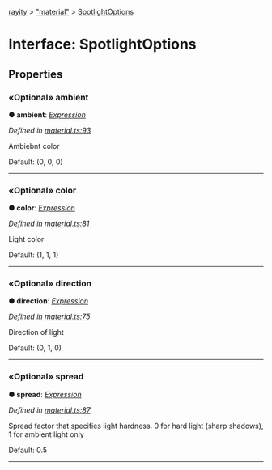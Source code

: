 [rayity](../README.md) > ["material"](../modules/_material_.md) > [SpotlightOptions](../interfaces/_material_.spotlightoptions.md)



# Interface: SpotlightOptions


## Properties
<a id="ambient"></a>

### «Optional» ambient

**●  ambient**:  *[Expression](_expression_.expression.md)* 

*Defined in [material.ts:93](https://github.com/gribbet/rayity/blob/340dc71/src/material.ts#L93)*



Ambiebnt color

Default: (0, 0, 0)




___

<a id="color"></a>

### «Optional» color

**●  color**:  *[Expression](_expression_.expression.md)* 

*Defined in [material.ts:81](https://github.com/gribbet/rayity/blob/340dc71/src/material.ts#L81)*



Light color

Default: (1, 1, 1)




___

<a id="direction"></a>

### «Optional» direction

**●  direction**:  *[Expression](_expression_.expression.md)* 

*Defined in [material.ts:75](https://github.com/gribbet/rayity/blob/340dc71/src/material.ts#L75)*



Direction of light

Default: (0, 1, 0)




___

<a id="spread"></a>

### «Optional» spread

**●  spread**:  *[Expression](_expression_.expression.md)* 

*Defined in [material.ts:87](https://github.com/gribbet/rayity/blob/340dc71/src/material.ts#L87)*



Spread factor that specifies light hardness. 0 for hard light (sharp shadows), 1 for ambient light only

Default: 0.5




___


